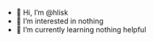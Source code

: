 - 👋 Hi, I’m @hlisk
- 👀 I’m interested in nothing
- 🌱 I’m currently learning nothing helpful

<!---
hlisk/hlisk is a ✨ special ✨ repository because its `README.md` (this file) appears on your GitHub profile.
You can click the Preview link to take a look at your changes.
--->
